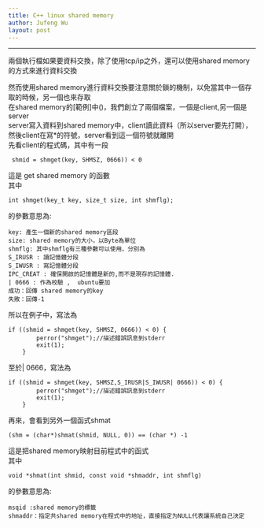 ```yaml
---
title: C++ linux shared memory
author: Jufeng Wu
layout: post
---
```


----------------------
兩個執行檔如果要資料交換，除了使用tcp/ip之外，還可以使用shared memory的方式來進行資料交換<br/>

然而使用shared memory進行資料交換要注意關於鎖的機制，以免當其中一個存取的時候，另一個也來存取<br/>
在shared memory的[範例]中()，我們創立了兩個檔案，一個是client,另一個是server<br/>
server寫入資料到shared memory中，client讀此資料（所以server要先打開），然後client在寫*的符號，server看到這一個符號就離開<br/>
先看client的程式碼，其中有一段
```
 shmid = shmget(key, SHMSZ, 0666)) < 0 
```
這是 get shared memory 的函數<br/>
其中<br/>
```
int shmget(key_t key, size_t size, int shmflg);
```
的參數意思為:<br/>
```
key: 產生一個新的shared memory區段
size: shared memory的大小，以Byte為單位
shmflg: 其中shmflg有三種參數可以使用，分別為
S_IRUSR : 讀記憶體分段
S_IWUSR : 寫記憶體分段
IPC_CREAT : 確保開啟的記憶體是新的,而不是現存的記憶體.
| 0666 : 作為校驗 ,  ubuntu要加
成功：回傳 shared memory的key
失敗：回傳-1
```
所以在例子中，寫法為
```
if ((shmid = shmget(key, SHMSZ, 0666)) < 0) {
        perror("shmget");//描述錯誤訊息到stderr
        exit(1);
    }
```
至於| 0666，寫法為
```
if ((shmid = shmget(key, SHMSZ,S_IRUSR|S_IWUSR| 0666)) < 0) {
        perror("shmget");//描述錯誤訊息到stderr
        exit(1);
    }
```
再來，會看到另外一個函式shmat <br/>
```
(shm = (char*)shmat(shmid, NULL, 0)) == (char *) -1
```
這是把shared memory映射目前程式中的函式<br/>
其中<br/>
```
void *shmat(int shmid, const void *shmaddr, int shmflg)
```
的參數意思為:<br/>
```
msqid :shared memory的標籤
shmaddr：指定共shared memory在程式中的地址，直接指定为NULL代表讓系統自己決定
```
